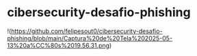 # cibersecurity-desafio-phishing

!(https://github.com/felipesout0/cibersecurity-desafio-phishing/blob/main/Captura%20de%20Tela%202025-05-13%20a%CC%80s%2019.56.31.png)

